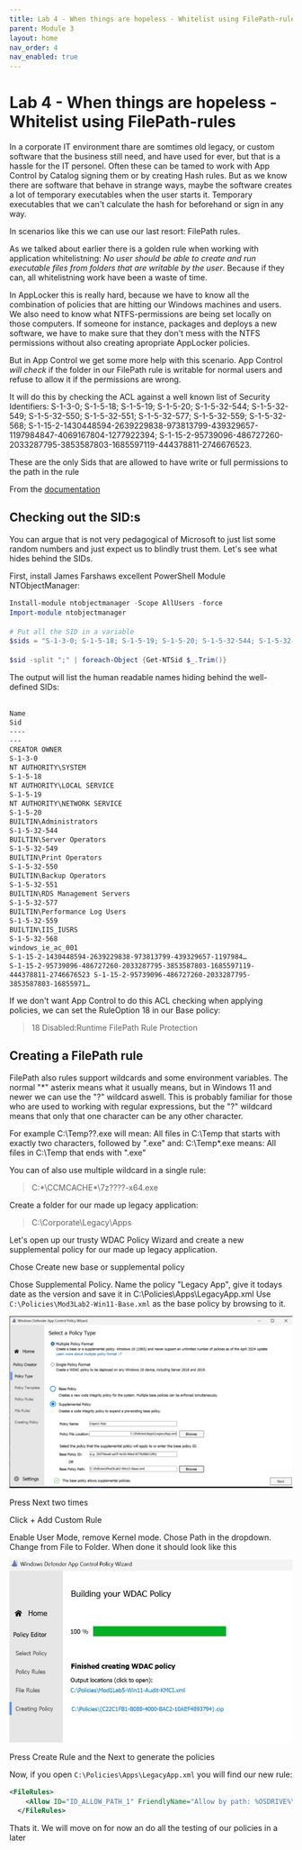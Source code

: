 ```yaml
---
title: Lab 4 - When things are hopeless - Whitelist using FilePath-rules
parent: Module 3
layout: home
nav_order: 4
nav_enabled: true
---
```


# Lab 4 - When things are hopeless - Whitelist using FilePath-rules

In a corporate IT environment thare are somtimes old legacy, or custom software that the business still need, and have used for ever, but that is a hassle for the IT personel. Often these can be tamed to work with App Control by Catalog signing them or by creating Hash rules. But as we know there are software that behave in strange ways, maybe the software creates a lot of temporary executables when the user starts it. Temporary executables that we can't calculate the hash for beforehand or sign in any way.

In scenarios like this we can use our last resort: FilePath rules.

As we talked about earlier there is a golden rule when working with application whitelistning: *No user should be able to create and run executable files from folders that are writable by the user*. Because if they can, all whitelistning work have been a waste of time.

In AppLocker this is really hard, because we have to know all the combination of policies that are hitting our Windows machines and users. We also need to know what NTFS-permissions are being set locally on those computers. If someone for instance, packages and deploys a new software, we have to make sure that they don't mess with the NTFS permissions without also creating apropriate AppLocker policies.

But in App Control we get some more help with this scenario. App Control *will check* if the folder in our FilePath rule is writable for normal users and refuse to allow it if the permissions are wrong. 

It will do this by checking the ACL against a well known list of Security Identifiers:
S-1-3-0; S-1-5-18; S-1-5-19; S-1-5-20; S-1-5-32-544; S-1-5-32-549; S-1-5-32-550; S-1-5-32-551; S-1-5-32-577; S-1-5-32-559; S-1-5-32-568; S-1-15-2-1430448594-2639229838-973813799-439329657-1197984847-4069167804-1277922394; S-1-15-2-95739096-486727260-2033287795-3853587803-1685597119-444378811-2746676523.

These are the only Sids that are allowed to have write or full permissions to the path in the rule

From the [documentation](https://learn.microsoft.com/en-us/windows/security/application-security/application-control/app-control-for-business/design/select-types-of-rules-to-create)


## Checking out the SID:s

You can argue that is not very pedagogical of Microsoft to just list some random numbers and just expect us to blindly trust them. Let's see what hides behind the SIDs.

First, install James Farshaws excellent PowerShell Module NTObjectManager:

```powershell
Install-module ntobjectmanager -Scope AllUsers -force
Import-module ntobjectmanager

# Put all the SID in a variable
$sids = "S-1-3-0; S-1-5-18; S-1-5-19; S-1-5-20; S-1-5-32-544; S-1-5-32-549; S-1-5-32-550; S-1-5-32-551; S-1-5-32-577; S-1-5-32-559; S-1-5-32-568; S-1-15-2-1430448594-2639229838-973813799-439329657-1197984847-4069167804-1277922394; S-1-15-2-95739096-486727260-2033287795-3853587803-1685597119-444378811-2746676523"

$sid -split ";" | foreach-Object {Get-NTSid $_.Trim()}
```

The output will list the human readable names hiding behind the well-defined SIDs:

```

Name                                                                              Sid
----                                                                              ---
CREATOR OWNER                                                                     S-1-3-0
NT AUTHORITY\SYSTEM                                                               S-1-5-18
NT AUTHORITY\LOCAL SERVICE                                                        S-1-5-19
NT AUTHORITY\NETWORK SERVICE                                                      S-1-5-20
BUILTIN\Administrators                                                            S-1-5-32-544
BUILTIN\Server Operators                                                          S-1-5-32-549
BUILTIN\Print Operators                                                           S-1-5-32-550
BUILTIN\Backup Operators                                                          S-1-5-32-551
BUILTIN\RDS Management Servers                                                    S-1-5-32-577
BUILTIN\Performance Log Users                                                     S-1-5-32-559
BUILTIN\IIS_IUSRS                                                                 S-1-5-32-568
windows_ie_ac_001                                                                 S-1-15-2-1430448594-2639229838-973813799-439329657-1197984…
S-1-15-2-95739096-486727260-2033287795-3853587803-1685597119-444378811-2746676523 S-1-15-2-95739096-486727260-2033287795-3853587803-16855971…
```

If we don't want App Control to do this ACL checking when applying policies, we can set the RuleOption 18 in our Base policy:

> 18 Disabled:Runtime FilePath Rule Protection

## Creating a FilePath rule

FilePath also rules support wildcards and some environment variables. The normal "*" asterix means what it usually means, but in Windows 11 and newer we can use the "?" wildcard aswell. This is probably familiar for those who are used to working with regular expressions, but the "?" wildcard means that only that one character can be any other character. 

For example C:\Temp\??.exe will mean: All files in C:\Temp that starts with exactly two characters, followed by ".exe"
and: C:\Temp\*.exe means: All files in C:\Temp that ends with ".exe"

You can of also use multiple wildcard in a single rule:
> C:\*\CCMCACHE\*\7z????-x64.exe


Create a folder for our made up legacy application:

> C:\Corporate\Legacy\Apps

Let's open up our trusty WDAC Policy Wizard and create a new supplemental policy for our made up legacy application.

Chose Create new base or supplemental policy

Chose Supplemental Policy. Name the policy "Legacy App", give it todays date as the version and save it in C:\Policies\Apps\LegacyApp.xml
Use `C:\Policies\Mod3Lab2-Win11-Base.xml` as the base policy by browsing to it.

![WDAC](/img/mod3-lab4-img1.jpg)

Press Next two times

Click + Add Custom Rule

Enable User Mode, remove Kernel mode. 
Chose Path in the dropdown.
Change from File to Folder. 
When done it should look like this

![WDAC2](/img/mod1-lab5-img2.jpg)

Press Create Rule and the Next to generate the policies

Now, if you open `C:\Policies\Apps\LegacyApp.xml` you will find our new rule:

```xml
<FileRules>
    <Allow ID="ID_ALLOW_PATH_1" FriendlyName="Allow by path: %OSDRIVE%\Corporate\Legacy\Apps\*" FilePath="%OSDRIVE%\Corporate\Legacy\Apps\*" />
  </FileRules>
```

Thats it. We will move on for now an do all the testing of our policies in a later

